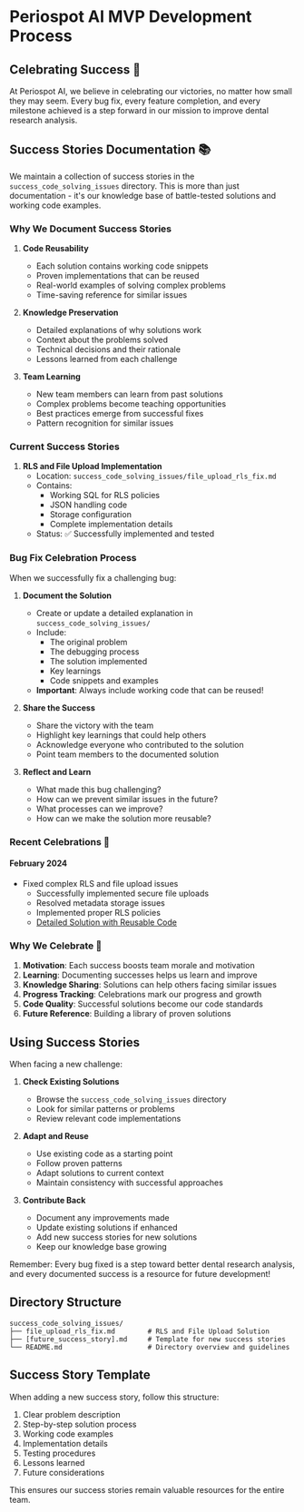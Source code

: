 # Periospot AI MVP Development Process

## Celebrating Success 🎉

At Periospot AI, we believe in celebrating our victories, no matter how small they may seem. Every bug fix, every feature completion, and every milestone achieved is a step forward in our mission to improve dental research analysis.

## Success Stories Documentation 📚

We maintain a collection of success stories in the `success_code_solving_issues` directory. This is more than just documentation - it's our knowledge base of battle-tested solutions and working code examples.

### Why We Document Success Stories

1. **Code Reusability**
   - Each solution contains working code snippets
   - Proven implementations that can be reused
   - Real-world examples of solving complex problems
   - Time-saving reference for similar issues

2. **Knowledge Preservation**
   - Detailed explanations of why solutions work
   - Context about the problems solved
   - Technical decisions and their rationale
   - Lessons learned from each challenge

3. **Team Learning**
   - New team members can learn from past solutions
   - Complex problems become teaching opportunities
   - Best practices emerge from successful fixes
   - Pattern recognition for similar issues

### Current Success Stories

1. **RLS and File Upload Implementation**
   - Location: `success_code_solving_issues/file_upload_rls_fix.md`
   - Contains:
     - Working SQL for RLS policies
     - JSON handling code
     - Storage configuration
     - Complete implementation details
   - Status: ✅ Successfully implemented and tested

### Bug Fix Celebration Process

When we successfully fix a challenging bug:

1. **Document the Solution**
   - Create or update a detailed explanation in `success_code_solving_issues/`
   - Include:
     - The original problem
     - The debugging process
     - The solution implemented
     - Key learnings
     - Code snippets and examples
   - **Important**: Always include working code that can be reused!

2. **Share the Success**
   - Share the victory with the team
   - Highlight key learnings that could help others
   - Acknowledge everyone who contributed to the solution
   - Point team members to the documented solution

3. **Reflect and Learn**
   - What made this bug challenging?
   - How can we prevent similar issues in the future?
   - What processes can we improve?
   - How can we make the solution more reusable?

### Recent Celebrations 🌟

#### February 2024
- Fixed complex RLS and file upload issues
  - Successfully implemented secure file uploads
  - Resolved metadata storage issues
  - Implemented proper RLS policies
  - [Detailed Solution with Reusable Code](./success_code_solving_issues/file_upload_rls_fix.md)

### Why We Celebrate 🎯

1. **Motivation**: Each success boosts team morale and motivation
2. **Learning**: Documenting successes helps us learn and improve
3. **Knowledge Sharing**: Solutions can help others facing similar issues
4. **Progress Tracking**: Celebrations mark our progress and growth
5. **Code Quality**: Successful solutions become our code standards
6. **Future Reference**: Building a library of proven solutions

## Using Success Stories

When facing a new challenge:

1. **Check Existing Solutions**
   - Browse the `success_code_solving_issues` directory
   - Look for similar patterns or problems
   - Review relevant code implementations

2. **Adapt and Reuse**
   - Use existing code as a starting point
   - Follow proven patterns
   - Adapt solutions to current context
   - Maintain consistency with successful approaches

3. **Contribute Back**
   - Document any improvements made
   - Update existing solutions if enhanced
   - Add new success stories for new solutions
   - Keep our knowledge base growing

Remember: Every bug fixed is a step toward better dental research analysis, and every documented success is a resource for future development! 

## Directory Structure

```
success_code_solving_issues/
├── file_upload_rls_fix.md        # RLS and File Upload Solution
├── [future_success_story].md     # Template for new success stories
└── README.md                     # Directory overview and guidelines
```

## Success Story Template

When adding a new success story, follow this structure:

1. Clear problem description
2. Step-by-step solution process
3. Working code examples
4. Implementation details
5. Testing procedures
6. Lessons learned
7. Future considerations

This ensures our success stories remain valuable resources for the entire team. 